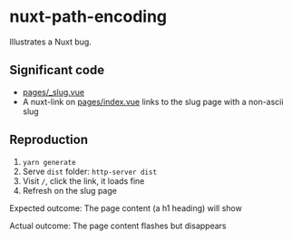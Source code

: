 # nuxt-path-encoding

Illustrates a Nuxt bug.

## Significant code

- [pages/_slug.vue](pages/_slug.vue)
- A nuxt-link on [pages/index.vue](pages/index.vue) links to the slug page with a non-ascii slug

## Reproduction

1. `yarn generate`
2. Serve `dist` folder: `http-server dist`
3. Visit `/`, click the link, it loads fine
4. Refresh on the slug page

Expected outcome: The page content (a h1 heading) will show

Actual outcome: The page content flashes but disappears
